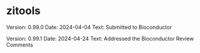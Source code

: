 # zitools

Version: 0.99.0
Date: 2024-04-04
Text: Submitted to Bioconductor

Version: 0.99.1
Date: 2024-04-24
Text: Addressed the Bioconductor Review Comments
